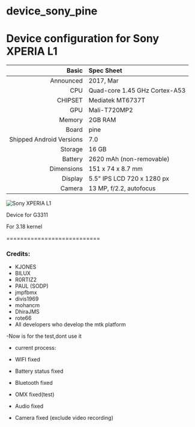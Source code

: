 # device_sony_pine

Device configuration for Sony XPERIA L1
========================================

Basic   | Spec Sheet
-------:|:-------------------------
Announced | 2017, Mar
CPU     | Quad-core 1.45 GHz Cortex-A53
CHIPSET | Mediatek MT6737T
GPU     | Mali-T720MP2
Memory  | 2GB RAM
Board   | pine
Shipped Android Versions | 7.0
Storage | 16 GB
Battery | 2620 mAh (non-removable)
Dimensions | 151 x 74 x 8.7 mm
Display | 5.5" IPS LCD 720 x 1280 px
Camera  | 13 MP, f/2.2, autofocus

![Sony XPERIA L1](https://fdn2.gsmarena.com/vv/pics/sony/sony-xperia-l1-0.jpg)

Device for G3311

For 3.18 kernel

===========================


### Credits:
  - KJONES
  - BILUX
  - R0RTIZ2
  - PAUL (SODP)
  - jmpfbmx
  - divis1969
  - mohancm
  - DhiraJMS
  - rote66
  - All developers who develop the mtk platform

  
-Now is for the test,dont use it

- current process:

- WIFI fixed
- Battery status fixed
- Bluetooth fixed
- OMX fixed(test)
- Audio fixed
- Camera fixed (exclude video recording)

